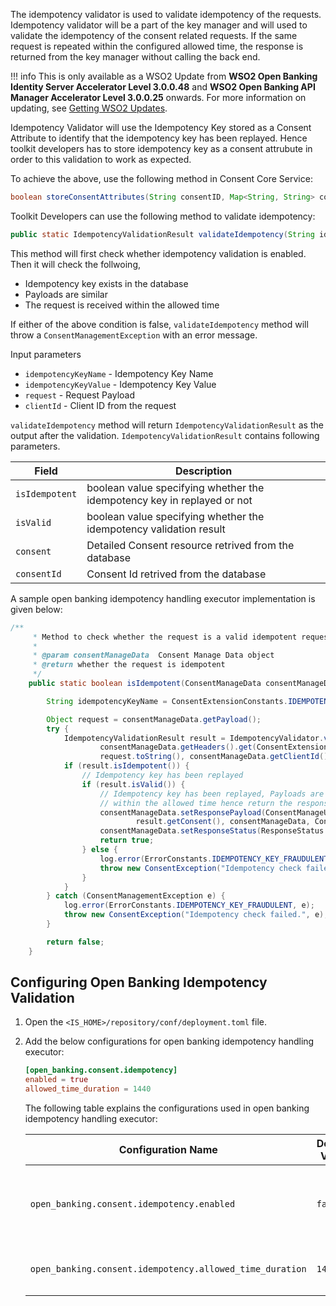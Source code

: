 The idempotency validator is used to validate idempotency of the requests. Idempotency validator will be a part of the key manager and will used to validate the idempotency of the  consent related requests. If the same request is repeated within the configured allowed time, the response is returned from the key manager without calling the back end. 


!!! info
    This is only available as a WSO2 Update from **WSO2 Open Banking Identity Server Accelerator Level 3.0.0.48** and 
    **WSO2 Open Banking API Manager Accelerator Level 3.0.0.25** onwards. For more information on updating, see 
    [Getting WSO2 Updates](../install-and-setup/setting-up-servers.md#getting-wso2-updates).

Idempotency Validator will use the Idempotency Key stored as a Consent Attribute to identify that the idempotency key has been replayed. Hence toolkit developers has to store idempotency key as a consent attrubute in order to this validation to work as expected.

To achieve the above, use the following method in Consent Core Service:
```java
boolean storeConsentAttributes(String consentID, Map<String, String> consentAttributes) throws ConsentManagementException;
```

Toolkit Developers can use the following method to validate idempotency:

```java
public static IdempotencyValidationResult validateIdempotency(String idempotencyKeyName, String idempotencyKeyValue, String request, String clientId)
```

This method will first check whether idempotency validation is enabled. Then it will check the follwoing,
- Idempotency key exists in the database 
- Payloads are similar
- The request is received within the allowed time

If either of the above condition is false, `validateIdempotency` method will throw a `ConsentManagementException` with an error message.

Input parameters

- `idempotencyKeyName` - Idempotency Key Name
- `idempotencyKeyValue` - Idempotency Key Value
- `request` - Request Payload
- `clientId` - Client ID from the request

`validateIdempotency` method will return `IdempotencyValidationResult` as the output after the validation. `IdempotencyValidationResult` contains following parameters.

| Field | Description |
| ------------- | ----------- |
| `isIdempotent` | boolean value specifying whether the idempotency key in replayed or not |
| `isValid` | boolean value specifying whether the idempotency validation result  |
| `consent` | Detailed Consent resource retrived from the database|
| `consentId` | Consent Id retrived from the database|


A sample open banking idempotency handling executor implementation is given below:

```java
/**
     * Method to check whether the request is a valid idempotent request.
     *
     * @param consentManageData  Consent Manage Data object
     * @return whether the request is idempotent
     */
    public static boolean isIdempotent(ConsentManageData consentManageData) {

        String idempotencyKeyName = ConsentExtensionConstants.IDEMPOTENCY_KEY;

        Object request = consentManageData.getPayload();
        try {
            IdempotencyValidationResult result = IdempotencyValidator.validateIdempotency(idempotencyKeyName,
                    consentManageData.getHeaders().get(ConsentExtensionConstants.X_IDEMPOTENCY_KEY),
                    request.toString(), consentManageData.getClientId());
            if (result.isIdempotent()) {
                // Idempotency key has been replayed
                if (result.isValid()) {
                    // Idempotency key has been replayed, Payloads are similar and request has been received
                    // within the allowed time hence return the response of the previous request
                    consentManageData.setResponsePayload(ConsentManageUtil.getInitiationResponse((JSONObject) request,
                            result.getConsent(), consentManageData, ConsentExtensionConstants.PAYMENTS));
                    consentManageData.setResponseStatus(ResponseStatus.CREATED);
                    return true;
                } else {
                    log.error(ErrorConstants.IDEMPOTENCY_KEY_FRAUDULENT);
                    throw new ConsentException("Idempotency check failed.");
                }
            }
        } catch (ConsentManagementException e) {
            log.error(ErrorConstants.IDEMPOTENCY_KEY_FRAUDULENT, e);
            throw new ConsentException("Idempotency check failed.", e);
        }

        return false;
    }
```

## Configuring Open Banking Idempotency Validation

1. Open the `<IS_HOME>/repository/conf/deployment.toml` file.
3. Add the below configurations for open banking idempotency handling executor:

    ```toml
    [open_banking.consent.idempotency]
    enabled = true
    allowed_time_duration = 1440
    ```

    The following table explains the configurations used in open banking idempotency handling executor:
    
    | Configuration Name  	| Default Value     | Type 				| Description	                                                                                                                                                                            |
    | ------------	|----------|-----------------------------------------------------------------------------------------------------------------------------------------------------------------------------------------|--------------------	|
    | `open_banking.consent.idempotency.enabled` | `false`   | boolean | This enables the idempotency validator. Idempotency validation works only if this is set to `true`. Otherwise, the open banking idempotency validator will be disabled. |
    | `open_banking.consent.idempotency.allowed_time_duration` | `1440` | integer | The idempotency available time for the requests. This is checked in the `isRequestReceivedWithinAllowedTime` method.                                                                    |
